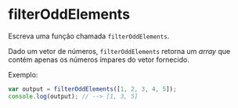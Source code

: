 # filterOddElements

Escreva uma função chamada `filterOddElements`.

Dado um vetor de números, `filterOddElements` retorna um _array_ que contém apenas os números ímpares do vetor fornecido.

Exemplo:

```javascript
var output = filterOddElements([1, 2, 3, 4, 5]);
console.log(output); // --> [1, 3, 5]
```

